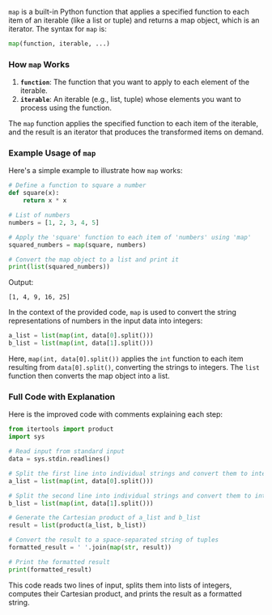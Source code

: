 `map` is a built-in Python function that applies a specified function to each item of an iterable (like a list or tuple) and returns a map object, which is an iterator. The syntax for `map` is:

```python
map(function, iterable, ...)
```

### How `map` Works

1. **`function`**: The function that you want to apply to each element of the iterable.
2. **`iterable`**: An iterable (e.g., list, tuple) whose elements you want to process using the function.

The `map` function applies the specified function to each item of the iterable, and the result is an iterator that produces the transformed items on demand.

### Example Usage of `map`

Here's a simple example to illustrate how `map` works:

```python
# Define a function to square a number
def square(x):
    return x * x

# List of numbers
numbers = [1, 2, 3, 4, 5]

# Apply the 'square' function to each item of 'numbers' using 'map'
squared_numbers = map(square, numbers)

# Convert the map object to a list and print it
print(list(squared_numbers))
```

Output:
```
[1, 4, 9, 16, 25]
```

In the context of the provided code, `map` is used to convert the string representations of numbers in the input data into integers:

```python
a_list = list(map(int, data[0].split()))
b_list = list(map(int, data[1].split()))
```

Here, `map(int, data[0].split())` applies the `int` function to each item resulting from `data[0].split()`, converting the strings to integers. The `list` function then converts the map object into a list.

### Full Code with Explanation
Here is the improved code with comments explaining each step:

```python
from itertools import product
import sys

# Read input from standard input
data = sys.stdin.readlines()

# Split the first line into individual strings and convert them to integers
a_list = list(map(int, data[0].split()))

# Split the second line into individual strings and convert them to integers
b_list = list(map(int, data[1].split()))

# Generate the Cartesian product of a_list and b_list
result = list(product(a_list, b_list))

# Convert the result to a space-separated string of tuples
formatted_result = ' '.join(map(str, result))

# Print the formatted result
print(formatted_result)
```

This code reads two lines of input, splits them into lists of integers, computes their Cartesian product, and prints the result as a formatted string.